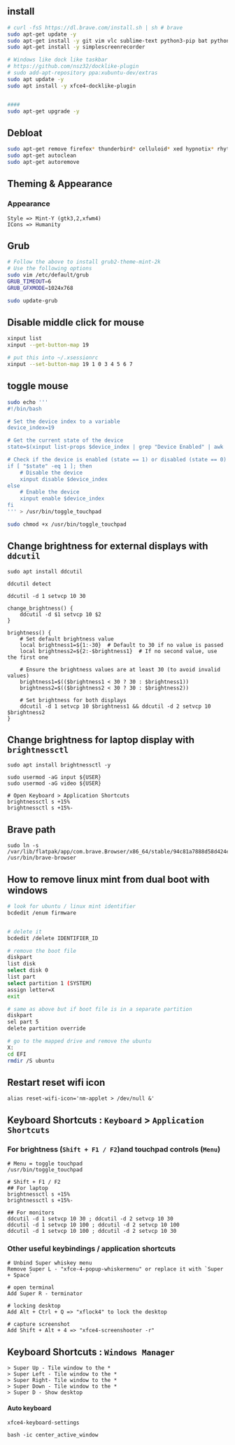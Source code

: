 ## install

```bash
# curl -fsS https://dl.brave.com/install.sh | sh # brave
sudo apt-get update -y
sudo apt-get install -y git vim vlc sublime-text python3-pip bat python3-venv terminator remmina grub2-theme-mint-2k brightnessctl
sudo apt-get install -y simplescreenrecorder

# Windows like dock like taskbar
# https://github.com/nsz32/docklike-plugin
# sudo add-apt-repository ppa:xubuntu-dev/extras
sudo apt update -y
sudo apt install -y xfce4-docklike-plugin


####
sudo apt-get upgrade -y
```

## Debloat

```bash
sudo apt-get remove firefox* thunderbird* celluloid* xed hypnotix* rhythmbox* xfce4-terminal
sudo apt-get autoclean
sudo apt-get autoremove
```

## Theming & Appearance

### Appearance

```
Style => Mint-Y (gtk3,2,xfwm4)
ICons => Humanity
```

## Grub

```bash
# Follow the above to install grub2-theme-mint-2k
# Use the following options
sudo vim /etc/default/grub
GRUB_TIMEOUT=6
GRUB_GFXMODE=1024x768

sudo update-grub
```

## Disable middle click for mouse

```bash
xinput list
xinput --get-button-map 19

# put this into ~/.xsessionrc
xinput --set-button-map 19 1 0 3 4 5 6 7
```

## toggle mouse

```bash
sudo echo '''
#!/bin/bash

# Set the device index to a variable
device_index=19

# Get the current state of the device
state=$(xinput list-props $device_index | grep "Device Enabled" | awk '{print $4}')

# Check if the device is enabled (state == 1) or disabled (state == 0)
if [ "$state" -eq 1 ]; then
    # Disable the device
    xinput disable $device_index
else
    # Enable the device
    xinput enable $device_index
fi
''' > /usr/bin/toggle_touchpad

sudo chmod +x /usr/bin/toggle_touchpad
```

## Change brightness for external displays with `ddcutil`

```
sudo apt install ddcutil

ddcutil detect

ddcutil -d 1 setvcp 10 30

change_brightness() {
    ddcutil -d $1 setvcp 10 $2
}

brightness() {
    # Set default brightness value
    local brightness1=${1:-30}  # Default to 30 if no value is passed
    local brightness2=${2:-$brightness1}  # If no second value, use the first one

    # Ensure the brightness values are at least 30 (to avoid invalid values)
    brightness1=$(($brightness1 < 30 ? 30 : $brightness1))
    brightness2=$(($brightness2 < 30 ? 30 : $brightness2))

    # Set brightness for both displays
    ddcutil -d 1 setvcp 10 $brightness1 && ddcutil -d 2 setvcp 10 $brightness2
}
```

## Change brightness for laptop display with `brightnessctl`

```
sudo apt install brightnessctl -y

sudo usermod -aG input ${USER}
sudo usermod -aG video ${USER}

# Open Keyboard > Application Shortcuts
brightnessctl s +15%
brightnessctl s +15%-
```

## Brave path

```
sudo ln -s /var/lib/flatpak/app/com.brave.Browser/x86_64/stable/94c81a7888d58d424e186c8f619b38995ac9b8c3d61d36bc8c0f02f71ce9ad82/export/bin/com.brave.Browser /usr/bin/brave-browser
```

## How to remove linux mint from dual boot with windows

```bash
# look for ubuntu / linux mint identifier
bcdedit /enum firmware


# delete it
bcdedit /delete IDENTIFIER_ID

# remove the boot file
diskpart
list disk
select disk 0
list part
select partition 1 (SYSTEM)
assign letter=X
exit

# same as above but if boot file is in a separate partition
diskpart
sel part 5
delete partition override

# go to the mapped drive and remove the ubuntu
X:
cd EFI
rmdir /S ubuntu
```

## Restart reset wifi icon

```
alias reset-wifi-icon='nm-applet > /dev/null &'
```

## Keyboard Shortcuts : `Keyboard` > `Application Shortcuts`

### For brightness (`Shift + F1 / F2`)and touchpad controls (`Menu`)

```
# Menu = toggle touchpad
/usr/bin/toggle_touchpad

# Shift + F1 / F2
## For laptop
brightnessctl s +15%
brightnessctl s +15%-

## For monitors
ddcutil -d 1 setvcp 10 30 ; ddcutil -d 2 setvcp 10 30
ddcutil -d 1 setvcp 10 100 ; ddcutil -d 2 setvcp 10 100
ddcutil -d 1 setvcp 10 100 ; ddcutil -d 2 setvcp 10 30
```

### Other useful keybindings / application shortcuts

```
# Unbind Super whiskey menu
Remove Super L - "xfce-4-popup-whiskermenu" or replace it with `Super + Space`

# open terminal
Add Super R - terminator

# locking desktop
Add Alt + Ctrl + Q => "xflock4" to lock the desktop

# capture screenshot
Add Shift + Alt + 4 => "xfce4-screenshooter -r"
```

## Keyboard Shortcuts : `Windows Manager`

```
> Super Up - Tile window to the *
> Super Left - Tile window to the *
> Super Right- Tile window to the *
> Super Down - Tile window to the *
> Super D - Show desktop
```


#### Auto keyboard
```
xfce4-keyboard-settings

bash -ic center_active_window
```
